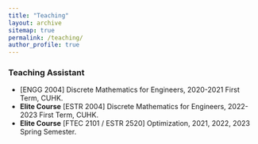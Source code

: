 ```yaml
---
title: "Teaching"
layout: archive
sitemap: true
permalink: /teaching/
author_profile: true
---
```


### Teaching Assistant

- [ENGG 2004] Discrete Mathematics for Engineers, 2020-2021 First Term, CUHK.
- **Elite Course** [ESTR 2004] Discrete Mathematics for Engineers, 2022-2023 First Term, CUHK.
- **Elite Course** [FTEC 2101 / ESTR 2520] Optimization, 2021, 2022, 2023 Spring Semester.

